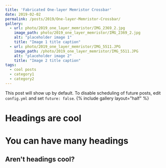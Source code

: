 ```yaml
---
title: 'Fabricated One-layer Memristor Crossbar'
date: 2019-02-02
permalink: /posts/2019/One-layer-Memristor-Crossbar/
gallery:
  - url: photo/2019_one_layer_memristor/IMG_2369_2.jpg
    image_path: photo/2019_one_layer_memristor/IMG_2369_2.jpg
    alt: "placeholder image 1"
    title: "Image 1 title caption"
  - url: photo/2019_one_layer_memristor/IMG_5511.JPG
    image_path: /photo/2019_one_layer_memristor/IMG_5511.JPG
    alt: "placeholder image 2"
    title: "Image 2 title caption"
tags:
  - cool posts
  - category1
  - category2
---
```

This post will show up by default. To disable scheduling of future posts, edit `config.yml` and set `future: false`. 
{% include gallery layout="half" %}




Headings are cool
======

You can have many headings
======

Aren't headings cool?
------